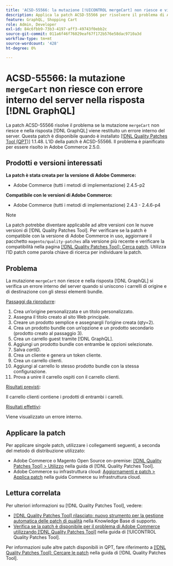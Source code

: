 ```yaml
---
title: 'ACSD-55566: la mutazione [!UICONTROL mergeCart] non riesce e viene restituito un errore interno del server nella  [!DNL GraphQL]  risposta'
description: Applica la patch ACSD-55566 per risolvere il problema di Adobe Commerce in cui la mutazione "mergeCart" non riesce e genera un errore interno del server nella risposta  [!DNL GraphQL]  durante l'unione dei carrelli di origine e di destinazione che hanno gli stessi elementi del bundle.
feature: GraphQL, Shopping Cart
role: Admin, Developer
exl-id: 84c6fbb9-73b3-4197-aff3-49743f0ebb2c
source-git-commit: 011a6f46f76029eaf67f172b576e58dac9710a3d
workflow-type: tm+mt
source-wordcount: '428'
ht-degree: 0%

---
```


# ACSD-55566: la mutazione `mergeCart` non riesce con errore interno del server nella risposta [!DNL GraphQL]

La patch ACSD-55566 risolve il problema se la mutazione `mergeCart` non riesce e nella risposta [!DNL GraphQL] viene restituito un errore interno del server. Questa patch è disponibile quando è installato [[!DNL Quality Patches Tool (QPT)]](https://experienceleague.adobe.com/it/docs/commerce-operations/tools/quality-patches-tool/quality-patches-tool-to-self-serve-quality-patches) 1.1.48. L’ID della patch è ACSD-55566. Il problema è pianificato per essere risolto in Adobe Commerce 2.5.0.

## Prodotti e versioni interessati

**La patch è stata creata per la versione di Adobe Commerce:**

* Adobe Commerce (tutti i metodi di implementazione) 2.4.5-p2

**Compatibile con le versioni di Adobe Commerce:**

* Adobe Commerce (tutti i metodi di implementazione) 2.4.3 - 2.4.6-p4

>[!NOTE]
>
>La patch potrebbe diventare applicabile ad altre versioni con le nuove versioni di [!DNL Quality Patches Tool]. Per verificare se la patch è compatibile con la versione di Adobe Commerce in uso, aggiornare il pacchetto `magento/quality-patches` alla versione più recente e verificare la compatibilità nella pagina [[!DNL Quality Patches Tool]: Cerca patch](https://experienceleague.adobe.com/tools/commerce-quality-patches/index.html?lang=it). Utilizza l’ID patch come parola chiave di ricerca per individuare la patch.

## Problema

La mutazione `mergeCart` non riesce e nella risposta [!DNL GraphQL] si verifica un errore interno del server quando si uniscono i carrelli di origine e di destinazione con gli stessi elementi bundle.

<u>Passaggi da riprodurre</u>:

1. Crea un’origine personalizzata e un titolo personalizzato.
1. Assegna il titolo creato al sito Web principale.
1. Creare un prodotto semplice e assegnargli l’origine creata (qty=2).
1. Crea un prodotto bundle con un’opzione e un prodotto secondario (prodotto creato al passaggio 3).
1. Crea un carrello guest tramite [!DNL GraphQL].
1. Aggiungi un prodotto bundle con entrambe le opzioni selezionate.
1. Salva *cartID*.
1. Crea un cliente e genera un token cliente.
1. Crea un carrello clienti.
1. Aggiungi al carrello lo stesso prodotto bundle con la stessa configurazione.
1. Prova a unire il carrello ospiti con il carrello clienti.

<u>Risultati previsti</u>:

Il carrello clienti contiene i prodotti di entrambi i carrelli.

<u>Risultati effettivi</u>:

Viene visualizzato un errore interno.

## Applicare la patch

Per applicare singole patch, utilizzare i collegamenti seguenti, a seconda del metodo di distribuzione utilizzato:

* Adobe Commerce o Magento Open Source on-premise: [[!DNL Quality Patches Tool] > Utilizzo](/help/tools/quality-patches-tool/usage.md) nella guida di [!DNL Quality Patches Tool].
* Adobe Commerce su infrastruttura cloud: [Aggiornamenti e patch > Applica patch](https://experienceleague.adobe.com/docs/commerce-cloud-service/user-guide/develop/upgrade/apply-patches.html?lang=it) nella guida Commerce su infrastruttura cloud.

## Lettura correlata

Per ulteriori informazioni su [!DNL Quality Patches Tool], vedere:

* [[!DNL Quality Patches Tool] rilasciato: nuovo strumento per la gestione automatica delle patch di qualità](https://experienceleague.adobe.com/it/docs/commerce-operations/tools/quality-patches-tool/quality-patches-tool-to-self-serve-quality-patches) nella Knowledge Base di supporto.
* [Verifica se la patch è disponibile per il problema di Adobe Commerce utilizzando  [!DNL Quality Patches Tool]](/help/tools/quality-patches-tool/patches-available-in-qpt/check-patch-for-magento-issue-with-magento-quality-patches.md) nella guida di [!UICONTROL Quality Patches Tool].


Per informazioni sulle altre patch disponibili in QPT, fare riferimento a [[!DNL Quality Patches Tool]: Cercare le patch](https://experienceleague.adobe.com/tools/commerce-quality-patches/index.html?lang=it) nella guida di [!DNL Quality Patches Tool].
